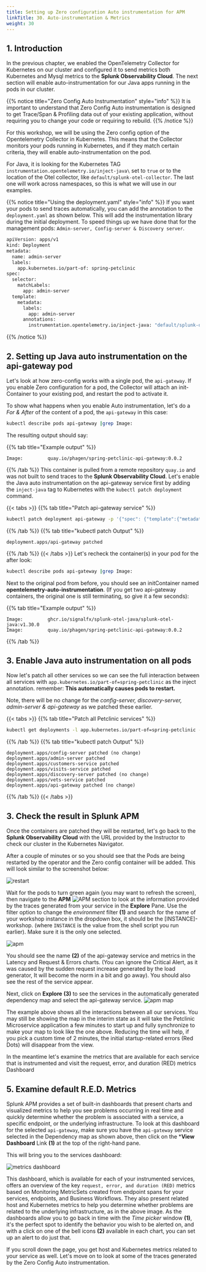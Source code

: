 ```yaml
---
title: Setting up Zero configuration Auto instrumentation for APM
linkTitle: 30. Auto-instrumentation & Metrics
weight: 30
---
```


## 1. Introduction

In the previous chapter, we enabled the OpenTelemetry Collector for Kubernetes on our cluster and configured it to send metrics both Kubernetes and Mysql metrics to the **Splunk Observability Cloud**. The next section will enable auto-instrumentation for our Java apps running in the pods in our cluster.

{{% notice title="Zero Config Auto Instrumentation" style="info" %}}
It is important to understand that Zero Config Auto instrumentation is designed to get Trace/Span & Profiling data out of your existing application, without requiring you to change your code or requiring to rebuild.
{{% /notice %}}

For this workshop, we will be using the Zero config option of the Opentelemetry Collector in Kubernetes.
This means that the Collector monitors your pods running in Kubernetes, and if they match certain criteria, they will enable auto-instrumentation on the pod.

For Java, it is looking for the Kubernetes TAG `instrumentation.opentelemetry.io/inject-java\` set to `true` or to the location of the Otel collector, like `default/splunk-otel-collector`. The last one will work across namespaces, so this is what we will use in our examples.

{{% notice title="Using the deployment.yaml" style="info" %}}
If you want your pods to send traces automatically, you can add the annotation to the `deployment.yaml` as shown below. This will add the instrumentation library during the initial deployment. To speed things up we have done that for the management pods: `Admin-server, Config-server & Discovery server`.

```bash
apiVersion: apps/v1
kind: Deployment
metadata:
  name: admin-server
  labels: 
    app.kubernetes.io/part-of: spring-petclinic
spec:
  selector:
    matchLabels:
      app: admin-server
  template:
    metadata:
      labels:
        app: admin-server
      annotations:
        instrumentation.opentelemetry.io/inject-java: "default/splunk-otel-collector"
```

{{% /notice %}}

## 2. Setting up Java auto instrumentation on the api-gateway pod

Let's look at how zero-config works with a single pod, the `api-gateway`. If you enable Zero configuration for a pod, the Collector will attach an init-Container to your existing pod, and restart the pod to activate it.

To show what happens when you enable Auto instrumentation, let's do a *For & After* of the content of a pod, the `api-gateway` in this case:

```bash
kubectl describe pods api-gateway |grep Image:
```

The resulting output should say:

{{% tab title="Example output" %}}

```text
Image:         quay.io/phagen/spring-petclinic-api-gateway:0.0.2
```

{{% /tab %}}
This container is pulled from a remote repository `quay.io` and was not built to send traces to the **Splunk Observability Cloud**.
Let's enable the Java auto instrumentation on the api-gateway service first by adding the `inject-java` tag to Kubernetes with the `kubectl patch deployment` command.

{{< tabs >}}
{{% tab title="Patch api-gateway service" %}}

```bash
kubectl patch deployment api-gateway -p '{"spec": {"template":{"metadata":{"annotations":{"instrumentation.opentelemetry.io/inject-java":"default/splunk-otel-collector"}}}} }'
```

{{% /tab %}}
{{% tab title="kubectl patch Output" %}}

```text
deployment.apps/api-gateway patched
```

{{% /tab %}}
{{< /tabs >}}
Let's recheck the container(s) in your pod for the after look:

```bash
kubectl describe pods api-gateway |grep Image:
```

Next to the original pod from before, you should see an initContainer named **opentelemetry-auto-instrumentation**. (If you get two api-gateway containers, the original one is still terminating, so give it a few seconds):

{{% tab title="Example output" %}}

```text
Image:         ghcr.io/signalfx/splunk-otel-java/splunk-otel-java:v1.30.0
Image:         quay.io/phagen/spring-petclinic-api-gateway:0.0.2
```

{{% /tab %}}

## 3. Enable Java auto instrumentation on all pods

Now let's patch all other services so we can see the full interaction between all services with `app.kubernetes.io/part-of=spring-petclinic` as the inject annotation.
remember: **This automatically causes pods to restart.**

Note, there will be no change for the *config-server, discovery-server, admin-server & api-gateway* as we patched these earlier.

{{< tabs >}}
{{% tab title="Patch all Petclinic services" %}}

```bash
kubectl get deployments -l app.kubernetes.io/part-of=spring-petclinic -o name | xargs -I % kubectl patch % -p "{\"spec\": {\"template\":{\"metadata\":{\"annotations\":{\"instrumentation.opentelemetry.io/inject-java\":\"default/splunk-otel-collector\"}}}}}"

```

{{% /tab %}}
{{% tab title="kubectl patch Output" %}}

```text
deployment.apps/config-server patched (no change)
deployment.apps/admin-server patched
deployment.apps/customers-service patched
deployment.apps/visits-service patched
deployment.apps/discovery-server patched (no change)
deployment.apps/vets-service patched
deployment.apps/api-gateway patched (no change)
```

{{% /tab %}}
{{< /tabs >}}

## 3. Check the result in Splunk APM

Once the containers are patched they will be restarted, let's go back to the **Splunk Observability Cloud** with the URL provided by the Instructor to check our cluster in the Kubernetes Navigator.

After a couple of minutes or so you should see that the Pods are being restarted by the operator and the Zero config container will be added. This will look similar to the screenshot below:

![restart](../images/k8s-navigator-restarted-pods.png)

Wait for the pods to turn green again (you may want to refresh the screen), then navigate to the **APM** ![APM](../images/apm-icon.png?classes=inline&height=25px) section to look at the information provided by the traces generated from your service in the **Explore** Pane. Use the filter option to change the *environment* filter **(1)** and search for the name of your workshop instance in the dropdown box, it should be the [INSTANCE]-workshop. (where `INSTANCE` is the value from the shell script you run earlier). Make sure it is the only one selected.

![apm](../images/zero-config-first-services-overview.png)

You should see the name **(2)** of the api-gateway service and metrics in the Latency and Request & Errors charts. (You can ignore the Critical Alert, as it was caused by the sudden request increase generated by the load generator, It will become the norm in a bit and go away). You should also see the rest of the service appear.

Next, click on **Explore** **(3)** to see the services in the automatically generated dependency map and select the api-gateway service.
![apm map](../images/zero-config-first-services-map.png)

The example above shows all the interactions between all our services. You may still be showing the map in the interim state as it will take the Petclinic Microservice application a few minutes to start up and fully synchronize to make your map to look like the one above. Reducing the time will help, if you pick a custom time of 2 minutes, the initial startup-related errors (Red Dots) will disappear from the view.

In the meantime let's examine the metrics that are available for each service that is instrumented and visit the request, error, and duration (RED) metrics Dashboard

## 5. Examine default R.E.D. Metrics

 Splunk APM provides a set of built-in dashboards that present charts and visualized metrics to help you see problems occurring in real time and quickly determine whether the problem is associated with a service, a specific endpoint, or the underlying infrastructure. To look at this dashboard for the selected `api-gateway`, make sure you have the `api-gateway` service selected in the Dependency map as shown above, then click on the ***View Dashboard** Link **(1)**  at the top of the right-hand pane.

This will bring you to the services dashboard:

![metrics dashboard](../images/zero-config-first-services-metrics.png)

This dashboard, which is available for each of your instrumented services, offers an overview of the key `request, error, and duration (RED)` metrics based on Monitoring MetricSets created from endpoint spans for your services, endpoints, and Business Workflows. They also present related host and Kubernetes metrics to help you determine whether problems are related to the underlying infrastructure, as in the above image.
As the dashboards allow you to go back in time with the *Time picker* window **(1)**, it's the perfect spot to identify the behavior you wish to be alerted on, and with a click on one of the bell icons **(2)** available in each chart, you can set up an alert to do just that.

If you scroll down the page, you get host and Kubernetes metrics related to your service as well.
Let's move on to look at some of the traces generated by the Zero Config Auto instrumentation.
<!--
{{< tabs >}}
{{% tab title="Tail Log" %}}

``` bash
. ~/workshop/petclinic/scripts/tail_logs.sh
```

{{% /tab %}}
{{% tab title="Tail Log Output" %}}

```text
{"severity":"error","msg": "Error: net::ERR_CONNECTION_REFUSED at http://10.13.2.123:81/#!/welcome"}
{"severity":"error","msg": "Error: net::ERR_CONNECTION_REFUSED at http://10.13.2.123:81/#!/welcome"}
{"severity":"info","msg":"Welcome Text = "Welcome to Petclinic"}
{"severity":"info","msg":"@ALL"}
{"severity":"info","msg":"@owner details page"}
{"severity":"info","msg":"@pet details page"}
{"severity":"info","msg":"@add pet page"}
{"severity":"info","msg":"@veterinarians page"}
{"severity":"info","msg":"cookies was"}
```

{{% /tab %}}
{{< /tabs >}}

Once the services are fully initialized, you now should see all the different services appear in Splunk APM:
![all services](../images/apm-full-service.png)
Of course, we want to check the Dependency map by clicking Explore:
![full map](../images/apm-map-full.png)
-->